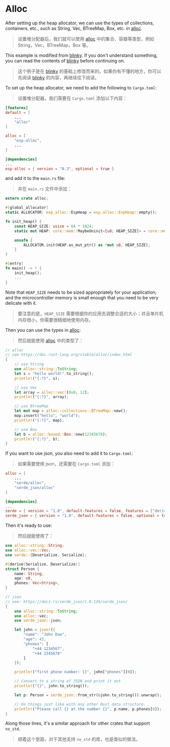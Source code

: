 # Alloc

After setting up the heap allocator, we can use the types of collections, containers, etc., such as String, Vec, BTreeMap, Box, etc. in [alloc](https://doc.rust-lang.org/stable/alloc/index.html).

> 设置堆分配器后，我们就可以使用 [alloc](https://doc.rust-lang.org/stable/alloc/index.html) 中的集合、容器等类型，例如 String，Vec，BTreeMap，Box 等。

This example is modified from [blinky](../blinky). If you don't understand something, you can read the contents of [blinky](../blinky) before continuing on.

> 这个例子是在 [blinky](../blinky) 的基础上修改而来的。如果你有不懂的地方，你可以先阅读 [blinky](../blinky) 的内容，再继续往下阅读。

To set up the heap allocator, we need to add the following to `Cargo.toml`:

> 设置堆分配器，我们需要在 `Cargo.toml` 添加以下内容：

```toml
[features]
default = [
    ...
    "alloc"
]

alloc = [
    "esp-alloc",
    ...
]

[dependencies]
...
esp-alloc = { version = "0.3", optional = true }
```

and add it to the `main.rs` file:

> 并在 `main.rs` 文件中添加：

```rust
extern crate alloc;

#[global_allocator]
static ALLOCATOR: esp_alloc::EspHeap = esp_alloc::EspHeap::empty();

fn init_heap() {
    const HEAP_SIZE: usize = 64 * 1024;
    static mut HEAP: core::mem::MaybeUninit<[u8; HEAP_SIZE]> = core::mem::MaybeUninit::uninit();

    unsafe {
        ALLOCATOR.init(HEAP.as_mut_ptr() as *mut u8, HEAP_SIZE);
    }
}

#[entry]
fn main() -> ! {
    init_heap();
    ...
}
```

Note that `HEAP_SIZE` needs to be sized appropriately for your application; and the microcontroller memory is small enough that you need to be very delicate with it.

> 要注意的是，`HEAP_SIZE` 需要根据你的应用去调整合适的大小；并且单片机内存很小，你需要很精细地使用内存。

Then you can use the types in [alloc](https://doc.rust-lang.org/stable/alloc/index.html):

> 然后就能使用 [alloc](https://doc.rust-lang.org/stable/alloc/index.html) 中的类型了：

```rust
// alloc
// see https://doc.rust-lang.org/stable/alloc/index.html
{
    // use String
    use alloc::string::ToString;
    let s = "hello world!".to_string();
    println!("{:?}", s);

    // use Vec
    let array = alloc::vec![0u8; 12];
    println!("{:?}", array);

    // use BtreeMap
    let mut map = alloc::collections::BTreeMap::new();
    map.insert("hello", "world");
    println!("{:?}", map);

    // use Box
    let b = alloc::boxed::Box::new(12345678);
    println!("{:?}", b);
}
```

If you want to use json, you also need to add it to `Cargo.toml`:

> 如果需要使用 json，还需要在 `Cargo.toml` 添加：

```toml
alloc = [
    ...
    "serde/alloc",
    "serde_json/alloc"
]

[dependencies]
...
serde = { version = "1.0", default-features = false, features = ["derive"], optional = true }
serde_json = { version = "1.0", default-features = false, optional = true }
```

Then it's ready to use:

> 然后就能使用了：

```rust
use alloc::string::String;
use alloc::vec::Vec;
use serde::{Deserialize, Serialize};

#[derive(Serialize, Deserialize)]
struct Person {
    name: String,
    age: u8,
    phones: Vec<String>,
}

// json
// see: https://docs.rs/serde_json/1.0.116/serde_json/
{
    use alloc::string::ToString;
    use alloc::vec;
    use serde_json::json;

    let john = json!({
        "name": "John Doe",
        "age": 43,
        "phones": [
            "+44 1234567",
            "+44 2345678"
        ]
    });

    println!("first phone number: {}", john["phones"][0]);

    // Convert to a string of JSON and print it out
    println!("{}", john.to_string());

    let p: Person = serde_json::from_str(&john.to_string()).unwrap();

    // Do things just like with any other Rust data structure.
    println!("Please call {} at the number {}", p.name, p.phones[0]);
}
```

Along those lines, it's a similar approach for other crates that support `no_std`.

> 顺着这个思路，对于其他支持 `no_std` 的库，也是类似的做法。
